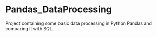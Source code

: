 # Pandas_DataProcessing
Project containing some basic data processing in Python Pandas and comparing it with SQL. 
